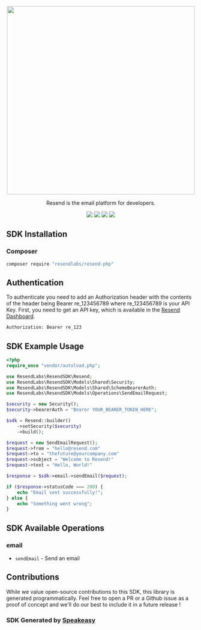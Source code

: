 <div align="center">
    <picture>
        <source srcset="https://user-images.githubusercontent.com/68016351/221072893-61d9e99a-ed2a-4f58-b167-0ff2cbea0614.svg" media="(prefers-color-scheme: dark)" width="500">
        <img src="https://user-images.githubusercontent.com/68016351/221070388-c5faf78a-d3b7-440b-a300-c2e7b635279b.svg" width="500">
    </picture>
   <p>Resend is the email platform for developers.</p>
   <a href="https://resend.com/docs/api-reference/concepts"><img src="https://img.shields.io/static/v1?label=Docs&message=API Ref&color=000000&style=for-the-badge" /></a>
   <a href="https://github.com/resendlabs/resend-php/actions"><img src="https://img.shields.io/github/actions/workflow/status/resendlabs/resend-php/speakeasy_sdk_generation.yaml?style=for-the-badge" /></a>
  <a href="https://opensource.org/licenses/MIT"><img src="https://img.shields.io/badge/License-MIT-blue.svg?style=for-the-badge" /></a>
  <a href="https://github.com/resendlabs/resend-php/releases"><img src="https://img.shields.io/github/v/release/resendlabs/resend-php?sort=semver&style=for-the-badge" /></a>
</div>

<!-- Start SDK Installation -->
## SDK Installation

### Composer

```bash
composer require "resendlabs/resend-php"
```
<!-- End SDK Installation -->

## Authentication

To authenticate you need to add an Authorization header with the contents of the header being Bearer re_123456789 where re_123456789 is your API Key. First, you need to get an API key, which is available in the [Resend Dashboard](https://resend.com/login).

```bash
Authorization: Bearer re_123
```

## SDK Example Usage
```php
<?php
require_once "vendor/autoload.php";

use ResendLabs\ResendSDK\Resend;
use ResendLabs\ResendSDK\Models\Shared\Security;
use ResendLabs\ResendSDK\Models\Shared\SchemeBearerAuth;
use ResendLabs\ResendSDK\Models\Operations\SendEmailRequest;

$security = new Security();
$security->bearerAuth = "Bearer YOUR_BEARER_TOKEN_HERE";

$sdk = Resend::builder()
    ->setSecurity($security)
    ->build();

$request = new SendEmailRequest();
$request->from = "hello@resend.com"
$request->to = "thefuture@yourcompany.com"
$request->subject = "Welcome to Resend!"
$request->text = "Hello, World!"

$response = $sdk->email->sendEmail($request);

if ($response->statusCode === 200) {
    echo "Email sent successfully!";
} else {
    echo "Something went wrong";
}
```

<!-- Start SDK Available Operations -->
## SDK Available Operations


### email

* `sendEmail` - Send an email
<!-- End SDK Available Operations -->

## Contributions

While we value open-source contributions to this SDK, this library is generated programmatically. Feel free to open a PR or a Github issue as a proof of concept and we'll do our best to include it in a future release !

### SDK Generated by [Speakeasy](https://docs.speakeasyapi.dev/docs/using-speakeasy/client-sdks)
